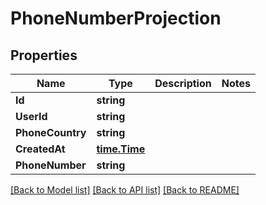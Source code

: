 # PhoneNumberProjection

## Properties

Name | Type | Description | Notes
------------ | ------------- | ------------- | -------------
**Id** | **string** |  | 
**UserId** | **string** |  | 
**PhoneCountry** | **string** |  | 
**CreatedAt** | [**time.Time**](time.Time) |  | 
**PhoneNumber** | **string** |  | 

[[Back to Model list]](../README#documentation-for-models) [[Back to API list]](../README#documentation-for-api-endpoints) [[Back to README]](../README)


